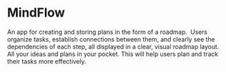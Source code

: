 # MindFlow
An app for creating and storing plans in the form of a roadmap.  Users organize tasks, establish connections between them, and clearly see the dependencies of each step, all displayed in a clear, visual roadmap layout. All your ideas and plans in your pocket. This will help users plan and track their tasks more effectively.

